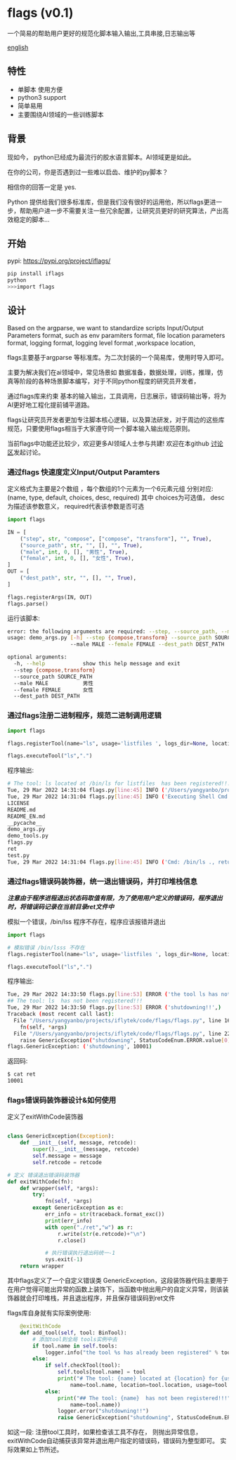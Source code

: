 # flags (v0.1)
一个简易的帮助用户更好的规范化脚本输入输出,工具串接,日志输出等

[english](README_EN.md)

## 特性

* 单脚本 使用方便
* python3 support
* 简单易用
* 主要围绕AI领域的一些训练脚本

## 背景

现如今， python已经成为最流行的胶水语言脚本。AI领域更是如此。

在你的公司，你是否遇到过一些难以启齿、维护的py脚本？

相信你的回答一定是 yes.

Python 提供给我们很多标准库，但是我们没有很好的运用他，所以flags更进一步，帮助用户进一步不需要关注一些冗余配置，让研究员更好的研究算法，产出高效稳定的脚本...

## 开始

pypi: https://pypi.org/project/iflags/

```bash
pip install iflags
python
>>>import flags
```

## 设计

Based on the argparse, we want to standardize scripts Input/Output Parameters format, such as env paramiters format, file location parameters format, logging format, logging level format ,workspace location,

flags主要基于argparse 等标准库。为二次封装的一个简易库，使用时导入即可。

主要为解决我们在ai领域中，常见场景如 数据准备，数据处理，训练，推理，仿真等阶段的各种场景脚本编写，对于不同python程度的研究员开发者，

通过flags库来约束 基本的输入输出，工具调用，日志展示，错误码输出等，将为AI更好地工程化提前铺平道路。

flags让研究员开发者更加专注脚本核心逻辑，以及算法研发，对于周边的这些库规范，只要使用flags相当于大家遵守同一个脚本输入输出规范原则。

当前flags中功能还比较少，欢迎更多AI领域人士参与共建!  欢迎在本github [讨论区](https://github.com/xfyun/flags/discussions/new)发起讨论。




### 通过flags 快速度定义Input/Output Paramters

定义格式为主要是2个数组 ，每个数组的1个元素为一个6元素元组
分别对应: (name, type, default, choices, desc, required)
其中 choices为可选值， desc为描述该参数意义， required代表该参数是否可选


```python
import flags

IN = [
    ("step", str, "compose", ["compose", "transform"], "", True),
    ("source_path", str, "", [], "", True),
    ("male", int, 0, [], "男性", True),
    ("female", int, 0, [], "女性", True),
]
OUT = [
    ("dest_path", str, "", [], "", True),
]

flags.registerArgs(IN, OUT)
flags.parse()

```
运行该脚本:

```bash
error: the following arguments are required: --step, --source_path, --male, --female, --dest_path
usage: demo_args.py [-h] --step {compose,transform} --source_path SOURCE_PATH
                    --male MALE --female FEMALE --dest_path DEST_PATH

optional arguments:
  -h, --help            show this help message and exit
  --step {compose,transform}
  --source_path SOURCE_PATH
  --male MALE           男性
  --female FEMALE       女性
  --dest_path DEST_PATH
```

### 通过flags注册二进制程序，规范二进制调用逻辑
```python
import flags

flags.registerTool(name="ls", usage='listfiles ', logs_dir=None, location="/bin/ls")

flags.executeTool("ls",".")

```
程序输出:

```bash
# The tool: ls located at /bin/ls for listfiles  has been registered!!!
Tue, 29 Mar 2022 14:31:04 flags.py[line:45] INFO ('/Users/yangyanbo/projects/iflytek/code/flags',)
Tue, 29 Mar 2022 14:31:04 flags.py[line:45] INFO ('Executing Shell Cmd: /bin/ls .',)
LICENSE
README.md
README_EN.md
__pycache__
demo_args.py
demo_tools.py
flags.py
ret
test.py
Tue, 29 Mar 2022 14:31:04 flags.py[line:45] INFO ('Cmd: /bin/ls ., return: 0',)
```


### 通过flags错误码装饰器，统一退出错误码，并打印堆栈信息

***注意由于程序进程退出状态码取值有限，为了使用用户定义的错误码，程序退出时，将错误码记录在当前目录ret文件中***

模拟一个错误，/bin/lss 程序不存在，程序应该报错并退出

```python
import flags

# 模拟错误 /bin/lsss 不存在
flags.registerTool(name="ls", usage='listfiles ', logs_dir=None, location="/bin/lsss")

flags.executeTool("ls",".")
```

程序输出:

```bash
Tue, 29 Mar 2022 14:33:50 flags.py[line:53] ERROR ('the tool ls has not been found!',)
## The tool: ls  has not been registered!!!
Tue, 29 Mar 2022 14:33:50 flags.py[line:53] ERROR ('shutdowning!!',)
Traceback (most recent call last):
  File "/Users/yangyanbo/projects/iflytek/code/flags/flags.py", line 162, in wrapper
    fn(self, *args)
  File "/Users/yangyanbo/projects/iflytek/code/flags/flags.py", line 224, in add_tool
    raise GenericException("shutdowning", StatusCodeEnum.ERROR.value[0])
flags.GenericException: ('shutdowning', 10001)
```
返回码:

```bash
$ cat ret 
10001
```

### flags错误码装饰器设计&如何使用

定义了exitWithCode装饰器

```python

class GenericException(Exception):
    def __init__(self, message, retcode):
        super().__init__(message, retcode)
        self.message = message
        self.retcode = retcode

# 定义 错误退出错误码装饰器
def exitWithCode(fn):
    def wrapper(self, *args):
        try:
            fn(self, *args)
        except GenericException as e:
            err_info = str(traceback.format_exc())
            print(err_info)
            with open("./ret","w") as r:
                r.write(str(e.retcode)+"\n")
                r.close()

            # 执行错误执行退出码统一-1
            sys.exit(-1)
    return wrapper
```

其中flags定义了一个自定义错误类 GenericException，这段装饰器代码主要用于在用户觉得可能出异常的函数上装饰下，当函数中抛出用户的自定义异常，则该装饰器就会打印堆栈，并且退出程序，并且保存错误码到ret文件

flags库自身就有实际案例使用:

```python
    @exitWithCode
    def add_tool(self, tool: BinTool):
        # 添加tool到全局 tools实例中去
        if tool.name in self.tools:
            logger.info("the tool %s has already been registered" % tool.name)
        else:
            if self.checkTool(tool):
                self.tools[tool.name] = tool
                print("# The tool: {name} located at {location} for {usage} has been registered!!!".format(
                    name=tool.name, location=tool.location, usage=tool.usage))
            else:
                print("## The tool: {name}  has not been registered!!!".format(
                    name=tool.name))
                logger.error("shutdowning!!")
                raise GenericException("shutdowning", StatusCodeEnum.ERROR.value[0])
```

如这一段: 注册tool工具时，如果检查该工具不存在， 则抛出异常信息， exitWithCode自动捕获该异常并退出用户指定的错误码，错误码为整型即可。
实际效果如上节所述。



